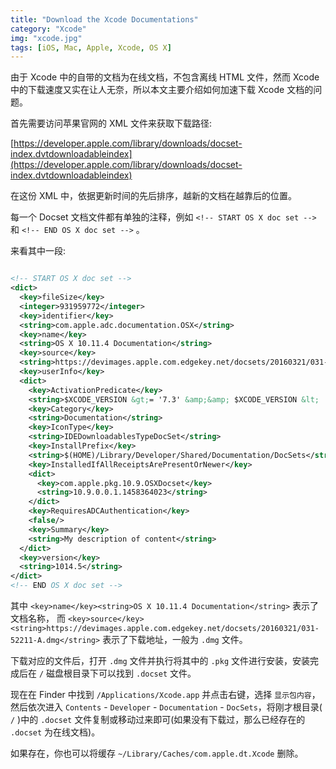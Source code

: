 ```yaml
---
title: "Download the Xcode Documentations"
category: "Xcode"
img: "xcode.jpg"
tags: [iOS, Mac, Apple, Xcode, OS X]
---
```

由于 Xcode 中的自带的文档为在线文档，不包含离线 HTML 文件，然而 Xcode 中的下载速度又实在让人无奈，所以本文主要介绍如何加速下载 Xcode 文档的问题。

首先需要访问苹果官网的 XML 文件来获取下载路径:

[https://developer.apple.com/library/downloads/docset-index.dvtdownloadableindex](https://developer.apple.com/library/downloads/docset-index.dvtdownloadableindex)

在这份 XML 中，依据更新时间的先后排序，越新的文档在越靠后的位置。

每一个 Docset 文档文件都有单独的注释，例如 `<!-- START OS X doc set -->` 和 `<!-- END OS X doc set -->` 。

来看其中一段:

```xml

<!-- START OS X doc set -->
<dict>
  <key>fileSize</key>
  <integer>931959772</integer>
  <key>identifier</key>
  <string>com.apple.adc.documentation.OSX</string>
  <key>name</key>
  <string>OS X 10.11.4 Documentation</string>
  <key>source</key>
  <string>https://devimages.apple.com.edgekey.net/docsets/20160321/031-52211-A.dmg</string>
  <key>userInfo</key>
  <dict>
    <key>ActivationPredicate</key>
    <string>$XCODE_VERSION &gt;= '7.3' &amp;&amp; $XCODE_VERSION &lt; '8.0'</string>
    <key>Category</key>
    <string>Documentation</string>
    <key>IconType</key>
    <string>IDEDownloadablesTypeDocSet</string>
    <key>InstallPrefix</key>
    <string>$(HOME)/Library/Developer/Shared/Documentation/DocSets</string>
    <key>InstalledIfAllReceiptsArePresentOrNewer</key>
    <dict>
      <key>com.apple.pkg.10.9.OSXDocset</key>
      <string>10.9.0.0.1.1458364023</string>
    </dict>
    <key>RequiresADCAuthentication</key>
    <false/>
    <key>Summary</key>
    <string>My description of content</string>
  </dict>
  <key>version</key>
  <string>1014.5</string>
</dict>
<!-- END OS X doc set -->

```

其中 `<key>name</key><string>OS X 10.11.4 Documentation</string>` 表示了文档名称，
而 `<key>source</key><string>https://devimages.apple.com.edgekey.net/docsets/20160321/031-52211-A.dmg</string>` 表示了下载地址，一般为 `.dmg` 文件。

下载对应的文件后，打开 `.dmg` 文件并执行将其中的 `.pkg` 文件进行安装，安装完成后在 `/` 磁盘根目录下可以找到 `.docset` 文件。

现在在 Finder 中找到 `/Applications/Xcode.app` 并点击右键，选择 `显示包内容`，然后依次进入 `Contents` - `Developer` - `Documentation` - `DocSets`，将刚才根目录( `/` )中的 `.docset` 文件复制或移动过来即可(如果没有下载过，那么已经存在的 `.docset` 为在线文档)。

如果存在，你也可以将缓存 `~/Library/Caches/com.apple.dt.Xcode` 删除。




